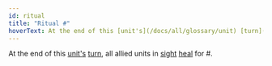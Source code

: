 ```yaml
---
id: ritual
title: "Ritual #"
hoverText: At the end of this [unit's](/docs/all/glossary/unit) [turn](/docs/all/glossary/turn), all allied units in [sight](/docs/all/glossary/sight) [heal](/docs/all/glossary/healing) for \#.
---
```


At the end of this [unit's](/docs/all/glossary/unit) [turn](/docs/all/glossary/turn), all allied units in [sight](/docs/all/glossary/sight) [heal](/docs/all/glossary/healing) for #.
